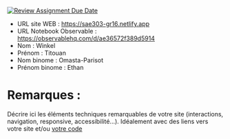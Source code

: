[![Review Assignment Due Date](https://classroom.github.com/assets/deadline-readme-button-22041afd0340ce965d47ae6ef1cefeee28c7c493a6346c4f15d667ab976d596c.svg)](https://classroom.github.com/a/tzO_JqWG)
- URL site WEB : https://sae303-gr16.netlify.app
- URL Notebook Observable : https://observablehq.com/d/ae36572f389d5914
- Nom : Winkel
- Prénom : Titouan
- Nom binome : Omasta-Parisot
- Prénom binome : Ethan

# Remarques :

Décrire ici les éléments techniques remarquables de votre site (interactions, navigation, responsive, accessibilité...).
Idéalement avec des liens vers votre site et/ou [votre code](https://github.blog/news-insights/product-news/relative-links-in-markup-files/)

